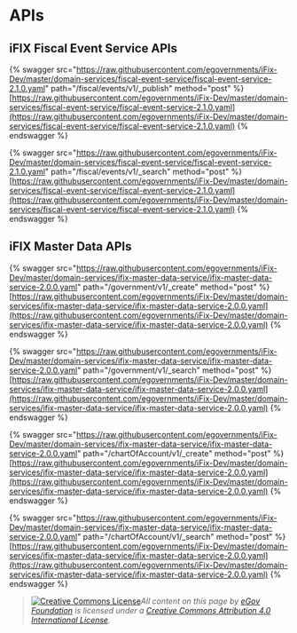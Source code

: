 # APIs

## iFIX Fiscal Event Service APIs

{% swagger src="https://raw.githubusercontent.com/egovernments/iFix-Dev/master/domain-services/fiscal-event-service/fiscal-event-service-2.1.0.yaml" path="/fiscal/events/v1/_publish" method="post" %}
[https://raw.githubusercontent.com/egovernments/iFix-Dev/master/domain-services/fiscal-event-service/fiscal-event-service-2.1.0.yaml](https://raw.githubusercontent.com/egovernments/iFix-Dev/master/domain-services/fiscal-event-service/fiscal-event-service-2.1.0.yaml)
{% endswagger %}

{% swagger src="https://raw.githubusercontent.com/egovernments/iFix-Dev/master/domain-services/fiscal-event-service/fiscal-event-service-2.1.0.yaml" path="/fiscal/events/v1/_search" method="post" %}
[https://raw.githubusercontent.com/egovernments/iFix-Dev/master/domain-services/fiscal-event-service/fiscal-event-service-2.1.0.yaml](https://raw.githubusercontent.com/egovernments/iFix-Dev/master/domain-services/fiscal-event-service/fiscal-event-service-2.1.0.yaml)
{% endswagger %}

## iFIX Master Data APIs

{% swagger src="https://raw.githubusercontent.com/egovernments/iFix-Dev/master/domain-services/ifix-master-data-service/ifix-master-data-service-2.0.0.yaml" path="/government/v1/_create" method="post" %}
[https://raw.githubusercontent.com/egovernments/iFix-Dev/master/domain-services/ifix-master-data-service/ifix-master-data-service-2.0.0.yaml](https://raw.githubusercontent.com/egovernments/iFix-Dev/master/domain-services/ifix-master-data-service/ifix-master-data-service-2.0.0.yaml)
{% endswagger %}

{% swagger src="https://raw.githubusercontent.com/egovernments/iFix-Dev/master/domain-services/ifix-master-data-service/ifix-master-data-service-2.0.0.yaml" path="/government/v1/_search" method="post" %}
[https://raw.githubusercontent.com/egovernments/iFix-Dev/master/domain-services/ifix-master-data-service/ifix-master-data-service-2.0.0.yaml](https://raw.githubusercontent.com/egovernments/iFix-Dev/master/domain-services/ifix-master-data-service/ifix-master-data-service-2.0.0.yaml)
{% endswagger %}

{% swagger src="https://raw.githubusercontent.com/egovernments/iFix-Dev/master/domain-services/ifix-master-data-service/ifix-master-data-service-2.0.0.yaml" path="/chartOfAccount/v1/_create" method="post" %}
[https://raw.githubusercontent.com/egovernments/iFix-Dev/master/domain-services/ifix-master-data-service/ifix-master-data-service-2.0.0.yaml](https://raw.githubusercontent.com/egovernments/iFix-Dev/master/domain-services/ifix-master-data-service/ifix-master-data-service-2.0.0.yaml)
{% endswagger %}

{% swagger src="https://raw.githubusercontent.com/egovernments/iFix-Dev/master/domain-services/ifix-master-data-service/ifix-master-data-service-2.0.0.yaml" path="/chartOfAccount/v1/_search" method="post" %}
[https://raw.githubusercontent.com/egovernments/iFix-Dev/master/domain-services/ifix-master-data-service/ifix-master-data-service-2.0.0.yaml](https://raw.githubusercontent.com/egovernments/iFix-Dev/master/domain-services/ifix-master-data-service/ifix-master-data-service-2.0.0.yaml)
{% endswagger %}

> [![Creative Commons License](https://i.creativecommons.org/l/by/4.0/80x15.png)_​_](http://creativecommons.org/licenses/by/4.0/)_All content on this page by_ [_eGov Foundation_](https://egov.org.in/) _is licensed under a_ [_Creative Commons Attribution 4.0 International License_](http://creativecommons.org/licenses/by/4.0/)_._
